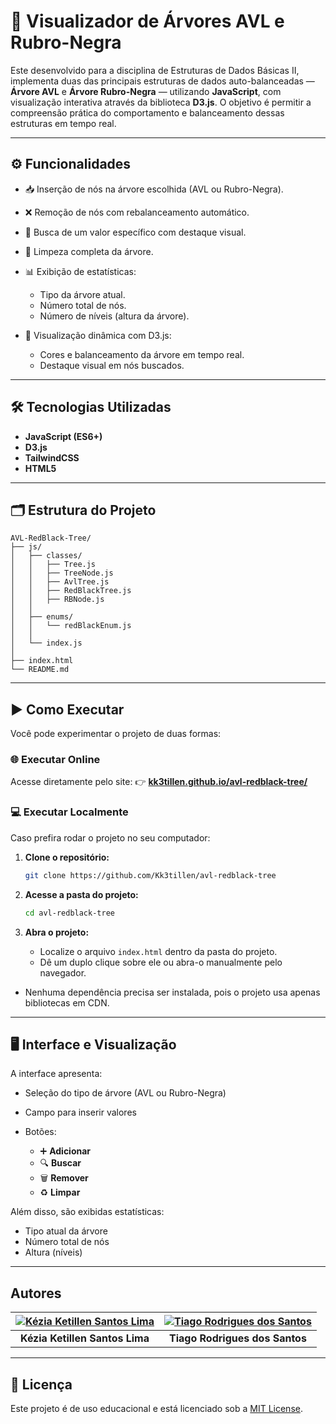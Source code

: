 # 🌳 Visualizador de Árvores AVL e Rubro-Negra

Este desenvolvido para a disciplina de Estruturas de Dados Básicas II, implementa duas das principais estruturas de dados auto-balanceadas — **Árvore AVL** e **Árvore Rubro-Negra** — utilizando **JavaScript**, com visualização interativa através da biblioteca **D3.js**.
O objetivo é permitir a compreensão prática do comportamento e balanceamento dessas estruturas em tempo real.

---

## ⚙️ Funcionalidades

* 📥 Inserção de nós na árvore escolhida (AVL ou Rubro-Negra).
* ❌ Remoção de nós com rebalanceamento automático.
* 🔎 Busca de um valor específico com destaque visual.
* 🔄 Limpeza completa da árvore.
* 📊 Exibição de estatísticas:

  * Tipo da árvore atual.
  * Número total de nós.
  * Número de níveis (altura da árvore).
* 🎨 Visualização dinâmica com D3.js:

  * Cores e balanceamento da árvore em tempo real.
  * Destaque visual em nós buscados.

---

## 🛠️ Tecnologias Utilizadas

* **JavaScript (ES6+)**
* **D3.js**
* **TailwindCSS**
* **HTML5**

---

## 🗂️ Estrutura do Projeto

```
AVL-RedBlack-Tree/
├── js/
│   ├── classes/
│   │   ├── Tree.js
│   │   ├── TreeNode.js
│   │   ├── AvlTree.js
│   │   ├── RedBlackTree.js
│   │   ├── RBNode.js
│   │
│   ├── enums/
│   │   └── redBlackEnum.js
│   │
│   └── index.js
│
├── index.html
└── README.md

```

---

## ▶️ Como Executar

Você pode experimentar o projeto de duas formas:

### 🌐 **Executar Online**

Acesse diretamente pelo site:
👉 [**kk3tillen.github.io/avl-redblack-tree/**](https://kk3tillen.github.io/avl-redblack-tree/)



### 💻 **Executar Localmente**

Caso prefira rodar o projeto no seu computador:

1. **Clone o repositório:**

   ```bash
   git clone https://github.com/Kk3tillen/avl-redblack-tree
   ```

2. **Acesse a pasta do projeto:**

   ```bash
   cd avl-redblack-tree
   ```

3. **Abra o projeto:**

   * Localize o arquivo `index.html` dentro da pasta do projeto.
   * Dê um duplo clique sobre ele ou abra-o manualmente pelo navegador.


* Nenhuma dependência precisa ser instalada, pois o projeto usa apenas bibliotecas em CDN.

---

## 🖥️ Interface e Visualização

A interface apresenta:

* Seleção do tipo de árvore (AVL ou Rubro-Negra)
* Campo para inserir valores
* Botões:

  * ➕ **Adicionar**
  * 🔍 **Buscar**
  * 🗑️ **Remover**
  * ♻️ **Limpar**

Além disso, são exibidas estatísticas:

* Tipo atual da árvore
* Número total de nós
* Altura (níveis)

---

## Autores

| [![Kézia Ketillen Santos Lima](https://avatars3.githubusercontent.com/u/88369589?s=100&v=4)](https://github.com/Kk3tillen) | [![Tiago Rodrigues dos Santos](https://avatars.githubusercontent.com/u/70401246?s=100&v=4)](https://github.com/tiago-rodrigues1) |
| :---: | :---: |
| **Kézia Ketillen Santos Lima** | **Tiago Rodrigues dos Santos** |

---

## 📄 Licença

Este projeto é de uso educacional e está licenciado sob a [MIT License](LICENSE).

